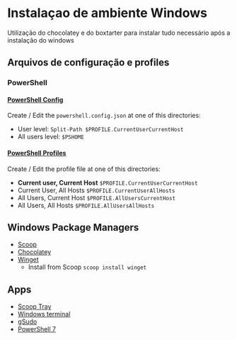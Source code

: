 # Instalaçao de ambiente Windows

Utilização do chocolatey e do boxtarter para instalar tudo necessário após a instalação do windows

## Arquivos de configuração e profiles

### PowerShell

#### [PowerShell Config]((https://learn.microsoft.com/en-us/powershell/module/microsoft.powershell.core/about/about_powershell_config))

Create / Edit the ``powershell.config.json`` at one of this directories:

- User level: ``Split-Path $PROFILE.CurrentUserCurrentHost``
- All users level: ``$PSHOME``

#### [PowerShell Profiles](https://learn.microsoft.com/en-us/powershell/module/microsoft.powershell.core/about/about_profiles#profile-types-and-locations)

Create / Edit the profile file at one of this directories:

- **Current user, Current Host** ``$PROFILE.CurrentUserCurrentHost``
- Current User, All Hosts ``$PROFILE.CurrentUserAllHosts``
- All Users, Current Host ``$PROFILE.AllUsersCurrentHost``
- All Users, All Hosts ``$PROFILE.AllUsersAllHosts``

## Windows Package Managers

- [Scoop](https://scoop.sh/)
- [Chocolatey](https://chocolatey.org/)
- [Winget](https://github.com/microsoft/winget-cli)
  - Install from Scoop ``scoop install winget``

## Apps

- [Scoop Tray](https://github.com/foosel/scoop-tray)
- [Windows terminal](https://github.com/microsoft/terminal)
- [gSudo](https://gerardog.github.io/gsudo/)
- [PowerShell 7](https://community.chocolatey.org/packages/powershell-core)
